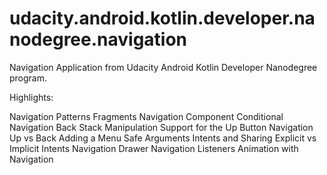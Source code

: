 # udacity.android.kotlin.developer.nanodegree.navigation
Navigation Application from Udacity Android Kotlin Developer Nanodegree program.

Highlights:

Navigation Patterns
Fragments
Navigation Component
Conditional Navigation
Back Stack Manipulation
Support for the Up Button
Navigation Up vs Back
Adding a Menu
Safe Arguments
Intents and Sharing
Explicit vs Implicit Intents
Navigation Drawer
Navigation Listeners
Animation with Navigation